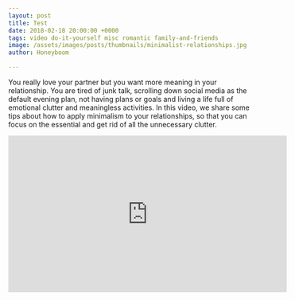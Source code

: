 ```yaml
---
layout: post
title: Test
date: 2018-02-18 20:00:00 +0000
tags: video do-it-yourself misc romantic family-and-friends
image: /assets/images/posts/thumbnails/minimalist-relationships.jpg
author: Honeyboom

---
```

You really love your partner but you want more meaning in your relationship. You are tired of junk talk, scrolling down social media as the default evening plan, not having plans or goals and living a life full of emotional clutter and meaningless activities. In this video, we share some tips about how to apply minimalism to your relationships, so that you can focus on the essential and get rid of all the unnecessary clutter.

<div class="video-container"><iframe width="560" height="315" src="https://www.youtube.com/embed/c7LdnKKXflI" frameborder="0" allow="autoplay; encrypted-media" allowfullscreen></iframe></div>
